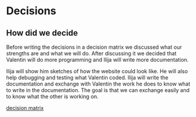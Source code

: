 # Decisions

## How did we decide
Before writing the decisions in a decision matrix we discussed what our strengths are and what we will do. After discussing it we decided that Valentin will do more programming and Ilija will write more documentation. 






 Ilija will show him sketches of how the website could look like. He will also help debugging and testing what Valentin coded. Ilija will write the documentation and exchange with Valentin the work he does to know what to write in the documentation. The goal is that we can exchange easily and to know what the other is working on.


[decision matrix](https://user-images.githubusercontent.com/112397910/198028290-0a0f5237-222c-440a-927a-e0320f875c2d.PNG)
